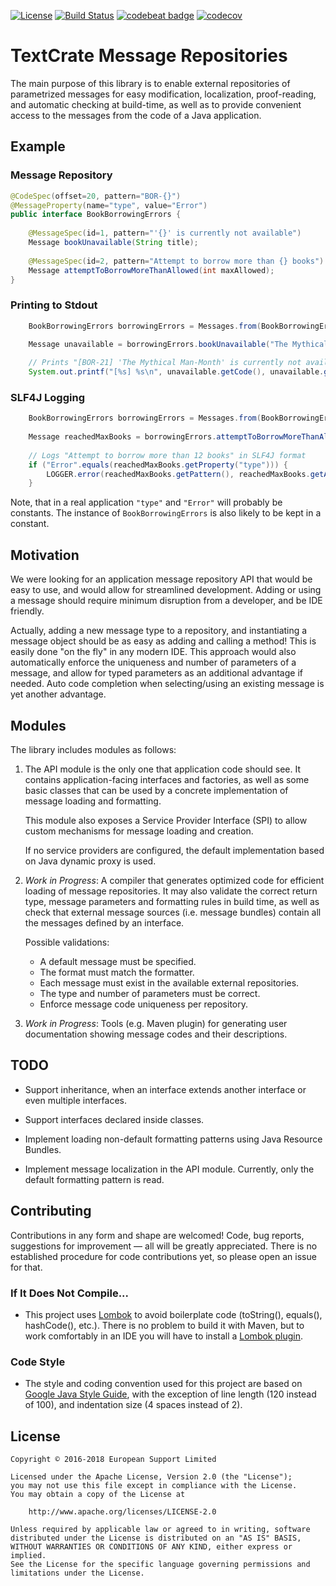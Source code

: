[![License](https://img.shields.io/badge/License-Apache%202.0-blue.svg)](https://opensource.org/licenses/Apache-2.0)
[![Build Status](https://travis-ci.org/open-amdocs/textcrate.svg?branch=master)](https://travis-ci.org/open-amdocs/textcrate)
[![codebeat badge](https://codebeat.co/badges/74153047-7dd8-4c01-adc6-3bdf9693aadd)](https://codebeat.co/projects/github-com-open-amdocs-textcrate-master)
[![codecov](https://codecov.io/gh/open-amdocs/textcrate/branch/master/graph/badge.svg)](https://codecov.io/gh/open-amdocs/textcrate)

# TextCrate Message Repositories

The main purpose of this library is to enable external repositories of parametrized messages for easy modification,
localization, proof-reading, and automatic checking at build-time, as well as to provide convenient access to the
messages from the code of a Java application.

## Example

### Message Repository

```java
@CodeSpec(offset=20, pattern="BOR-{}")
@MessageProperty(name="type", value="Error")
public interface BookBorrowingErrors {
    
    @MessageSpec(id=1, pattern="'{}' is currently not available")
    Message bookUnavailable(String title);
    
    @MessageSpec(id=2, pattern="Attempt to borrow more than {} books")
    Message attemptToBorrowMoreThanAllowed(int maxAllowed);
}
```

### Printing to Stdout

```java
    BookBorrowingErrors borrowingErrors = Messages.from(BookBorrowingErrors.class);

    Message unavailable = borrowingErrors.bookUnavailable("The Mythical Man-Month");
    
    // Prints "[BOR-21] 'The Mythical Man-Month' is currently not available" to stdout
    System.out.printf("[%s] %s\n", unavailable.getCode(), unavailable.getMessage());   
```

### SLF4J Logging

```java
    BookBorrowingErrors borrowingErrors = Messages.from(BookBorrowingErrors.class);
   
    Message reachedMaxBooks = borrowingErrors.attemptToBorrowMoreThanAllowed(12);
    
    // Logs "Attempt to borrow more than 12 books" in SLF4J format 
    if ("Error".equals(reachedMaxBooks.getProperty("type"))) {
        LOGGER.error(reachedMaxBooks.getPattern(), reachedMaxBooks.getArguments());
    }
```

Note, that in a real application `"type"` and `"Error"` will probably be constants. 
The instance of `BookBorrowingErrors` is also likely to be kept in a constant.

## Motivation

We were looking for an application message repository API that would be easy to use, and would allow for streamlined 
development. Adding or using a message should require minimum disruption from a developer, and be IDE friendly. 

Actually, adding a new message type to a repository, and instantiating a message object should be as easy as adding and 
calling a method! This is easily done "on the fly" in any modern IDE. This approach would also automatically enforce the
uniqueness and number of parameters of a message, and allow for typed parameters as an additional advantage if needed. 
Auto code completion when selecting/using an existing message is yet another advantage.

## Modules

The library includes modules as follows:

1. The API module is the only one that application code should see. It contains application-facing interfaces and
   factories, as well as some basic classes that can be used by a concrete implementation of message loading and
   formatting.
      
   This module also exposes a Service Provider Interface (SPI) to allow custom mechanisms for message loading and 
   creation.
   
   If no service providers are configured, the default implementation based on Java dynamic proxy is used.  

2. _Work in Progress_: A compiler that generates optimized code for efficient loading of message repositories. It may
   also validate the correct return type, message parameters and formatting rules in build time, as well as check that 
   external message sources (i.e. message bundles) contain all the messages defined by an interface. 

   Possible validations:
   - A default message must be specified.
   - The format must match the formatter.
   - Each message must exist in the available external repositories.
   - The type and number of parameters must be correct.
   - Enforce message code uniqueness per repository.

3. _Work in Progress_: Tools (e.g. Maven plugin) for generating user documentation showing message codes and their 
  descriptions.

## TODO

- Support inheritance, when an interface extends another interface or even multiple interfaces.
 
- Support interfaces declared inside classes.

- Implement loading non-default formatting patterns using Java Resource Bundles.

- Implement message localization in the API module. Currently, only the default formatting pattern is read.

## Contributing

Contributions in any form and shape are welcomed! Code, bug reports, suggestions for improvement &mdash; all will be 
greatly appreciated. There is no established procedure for code contributions yet, so please open an issue for that.

### If It Does Not Compile...

- This project uses [Lombok](https://projectlombok.org/) to avoid boilerplate code (toString(), equals(), hashCode(), 
  etc.). There is no problem to build it with Maven, but to work comfortably in an IDE you will have to install a 
  [Lombok plugin](https://projectlombok.org/setup/overview).  

### Code Style

- The style and coding convention used for this project are based on 
  [Google Java Style Guide](https://google.github.io/styleguide/javaguide.html), with the exception of line length 
  (120 instead of 100), and indentation size (4 spaces instead of 2). 

## License

    Copyright © 2016-2018 European Support Limited
    
    Licensed under the Apache License, Version 2.0 (the "License");
    you may not use this file except in compliance with the License.
    You may obtain a copy of the License at
    
        http://www.apache.org/licenses/LICENSE-2.0
    
    Unless required by applicable law or agreed to in writing, software
    distributed under the License is distributed on an "AS IS" BASIS,
    WITHOUT WARRANTIES OR CONDITIONS OF ANY KIND, either express or implied.
    See the License for the specific language governing permissions and
    limitations under the License.  
